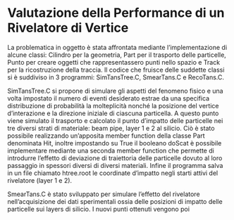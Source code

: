 # Valutazione della Performance di un Rivelatore di Vertice 

La problematica in oggetto è stata affrontata mediante l’implementazione di alcune classi: Cilindro per la geometria, Part per il trasporto delle particelle, Punto per creare oggetti che rappresentassero punti nello spazio e Track per la ricostruzione della traccia. Il codice che fruisce delle suddette classi si è suddiviso in 3 programmi: SimTansTree.C, SmearTans.C e RecoTans.C.

SimTansTree.C si propone di simulare gli aspetti del fenomeno fisico e una volta impostato il numero di eventi desiderato estrae da una specifica distribuzione di probabilità la molteplicità nonché la posizione del vertice d’interazione e la direzione iniziale di ciascuna particella. A questo punto viene simulato il trasporto e calcolato il punto d’impatto delle particelle nei tre diversi strati di materiale: beam pipe, layer 1 e 2 al silicio. Ciò è stato possibile realizzando un’apposita member function della classe Part denominata Hit, inoltre impostando su True il booleano doScat è possibile implementare mediante una seconda member function che permette di introdurre l’effetto di deviazione di traiettoria delle particelle dovuto al loro passaggio in spessori diversi di diversi materiali. Infine il programma salva in un file chiamato htree.root le coordinate d’impatto negli starti attivi del rivelatore (layer 1 e 2).

SmearTans.C è stato sviluppato per simulare l’effetto del rivelatore nell’acquisizione dei dati sperimentali ossia delle posizioni di impatto delle particelle sui layers di silicio. I nuovi punti ottenuti vengono poi
